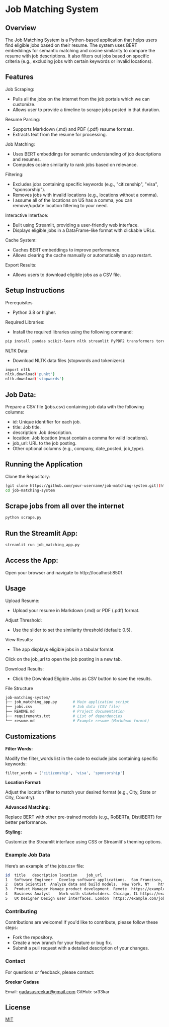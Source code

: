 # Job Matching System

## Overview

The Job Matching System is a Python-based application that helps users find eligible jobs based on their resume. The system uses BERT embeddings for semantic matching and cosine similarity to compare the resume with job descriptions. It also filters out jobs based on specific criteria (e.g., excluding jobs with certain keywords or invalid locations).

## Features
Job Scraping:
- Pulls all the jobs on the internet from the job portals which we can customize.
- Allows user to provide a timeline to scrape jobs posted in that duration.
  
Resume Parsing:
- Supports Markdown (.md) and PDF (.pdf) resume formats.
- Extracts text from the resume for processing.

Job Matching:
- Uses BERT embeddings for semantic understanding of job descriptions and resumes.
- Computes cosine similarity to rank jobs based on relevance.

Filtering:
- Excludes jobs containing specific keywords (e.g., "citizenship", "visa", "sponsorship").
- Removes jobs with invalid locations (e.g., locations without a comma).
- I assume all of the locations on US has a comma, you can remove/update location filtering to your need.

Interactive Interface:
- Built using Streamlit, providing a user-friendly web interface.
- Displays eligible jobs in a DataFrame-like format with clickable URLs.

Cache System:
- Caches BERT embeddings to improve performance.
- Allows clearing the cache manually or automatically on app restart.

Export Results:
- Allows users to download eligible jobs as a CSV file.

## Setup Instructions
Prerequisites
- Python 3.8 or higher.

Required Libraries:
- Install the required libraries using the following command:

```bash
pip install pandas scikit-learn nltk streamlit PyPDF2 transformers torch python-jobspy
```

NLTK Data:
- Download NLTK data files (stopwords and tokenizers):
```bash
import nltk
nltk.download('punkt')
nltk.download('stopwords')
```
## Job Data:

Prepare a CSV file (jobs.csv) containing job data with the following columns:
- id: Unique identifier for each job.
- title: Job title.
- description: Job description.
- location: Job location (must contain a comma for valid locations).
- job_url: URL to the job posting.
- Other optional columns (e.g., company, date_posted, job_type).

## Running the Application
Clone the Repository:
```bash
[git clone https://github.com/your-username/job-matching-system.git](https://github.com/sr33kar/job-matcher-inator.git)
cd job-matching-system
```

## Scrape jobs from all over the internet
```bash
python scrape.py
```

## Run the Streamlit App:

```bash
streamlit run job_matching_app.py
```

## Access the App:

Open your browser and navigate to http://localhost:8501.

## Usage
Upload Resume:
- Upload your resume in Markdown (.md) or PDF (.pdf) format.

Adjust Threshold:
- Use the slider to set the similarity threshold (default: 0.5).

View Results:
- The app displays eligible jobs in a tabular format.

Click on the job_url to open the job posting in a new tab.

Download Results:
- Click the Download Eligible Jobs as CSV button to save the results.

File Structure
```bash
job-matching-system/
├── job_matching_app.py       # Main application script
├── jobs.csv                  # Job data (CSV file)
├── README.md                 # Project documentation
├── requirements.txt          # List of dependencies
└── resume.md                 # Example resume (Markdown format)
```
## Customizations

**Filter Words:**

Modify the filter_words list in the code to exclude jobs containing specific keywords:
```bash
filter_words = ['citizenship', 'visa', 'sponsorship']
```
**Location Format:**

Adjust the location filter to match your desired format (e.g., City, State or City, Country).

**Advanced Matching:**

Replace BERT with other pre-trained models (e.g., RoBERTa, DistilBERT) for better performance.

**Styling:**

Customize the Streamlit interface using CSS or Streamlit's theming options.

### Example Job Data
Here’s an example of the jobs.csv file:
```bash
id	title	description	location	job_url
1	Software Engineer	Develop software applications.	San Francisco, CA	https://example.com/job/1
2	Data Scientist	Analyze data and build models.	New York, NY	https://example.com/job/2
3	Product Manager	Manage product development.	Remote	https://example.com/job/3
4	Business Analyst	Work with stakeholders.	Chicago, IL	https://example.com/job/4
5	UX Designer	Design user interfaces.	London	https://example.com/job/5
```

### Contributing
Contributions are welcome! If you'd like to contribute, please follow these steps:
- Fork the repository.
- Create a new branch for your feature or bug fix.
- Submit a pull request with a detailed description of your changes.


### Contact
For questions or feedback, please contact:

**Sreekar Gadasu**

Email: gadasusreekar@gmail.com
GitHub: sr33kar

## License

[MIT](https://choosealicense.com/licenses/mit/)
